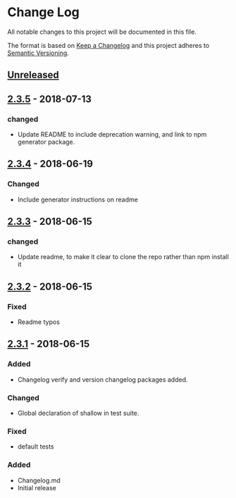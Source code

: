 # Change Log
All notable changes to this project will be documented in this file.

The format is based on [Keep a Changelog](http://keepachangelog.com/)
and this project adheres to [Semantic Versioning](http://semver.org/).

## [Unreleased][]

## [2.3.5][] - 2018-07-13
### changed
- Update README to include deprecation warning, and link to npm generator package.

## [2.3.4][] - 2018-06-19
### Changed
- Include generator instructions on readme

## [2.3.3][] - 2018-06-15
### changed
- Update readme, to make it clear to clone the repo rather than npm install it

## [2.3.2][] - 2018-06-15
### Fixed
- Readme typos

## [2.3.1][] - 2018-06-15
### Added
- Changelog verify and version changelog packages added.

### Changed
- Global declaration of shallow in test suite.

### Fixed
- default tests

### Added
- Changelog.md
- Initial release


[Unreleased]: https://github.com/tomdaniels/v1-boilerplate/compare/v2.3.5...HEAD
[2.3.5]: https://github.com/tomdaniels/v1-boilerplate/compare/v2.3.4...v2.3.5
[2.3.4]: https://github.com/tomdaniels/v1-boilerplate/compare/v2.3.3...v2.3.4
[2.3.3]: https://github.com/tomdaniels/v1-boilerplate/compare/v2.3.2...v2.3.3
[2.3.2]: https://github.com/tomdaniels/v1-boilerplate/compare/v2.3.1...v2.3.2
[2.3.1]: https://github.com/tomdaniels/v1-boilerplate/tree/v2.3.1
